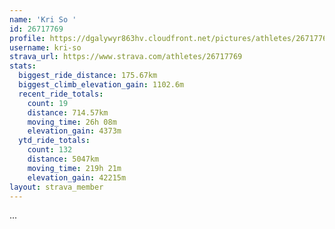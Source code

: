 ```yaml
---
name: 'Kri So '
id: 26717769
profile: https://dgalywyr863hv.cloudfront.net/pictures/athletes/26717769/7761026/14/large.jpg
username: kri-so
strava_url: https://www.strava.com/athletes/26717769
stats:
  biggest_ride_distance: 175.67km
  biggest_climb_elevation_gain: 1102.6m
  recent_ride_totals:
    count: 19
    distance: 714.57km
    moving_time: 26h 08m
    elevation_gain: 4373m
  ytd_ride_totals:
    count: 132
    distance: 5047km
    moving_time: 219h 21m
    elevation_gain: 42215m
layout: strava_member
--- 
```

...

